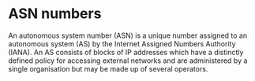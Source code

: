# ASN numbers

An autonomous system number (ASN) is a unique number assigned to an autonomous system (AS) by the Internet Assigned 
Numbers Authority (IANA). An AS consists of blocks of IP addresses which have a distinctly defined policy for 
accessing external networks and are administered by a single organisation but may be made up of several operators.

